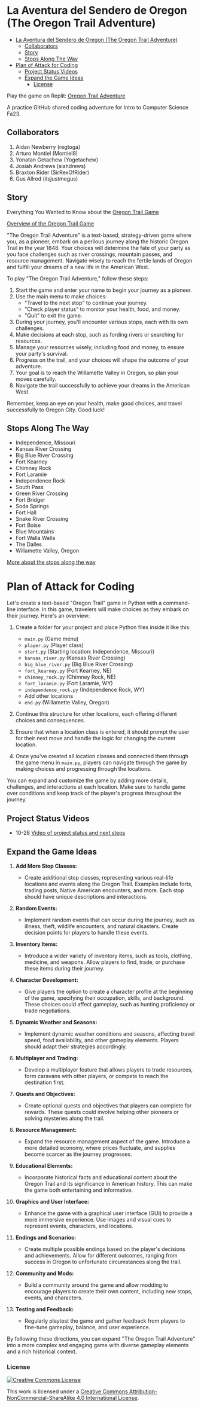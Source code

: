 # La Aventura del Sendero de Oregon (The Oregon Trail Adventure)

- [La Aventura del Sendero de Oregon (The Oregon Trail Adventure)](#la-aventura-del-sendero-de-oregon-the-oregon-trail-adventure)
  - [Collaborators](#collaborators)
  - [Story](#story)
  - [Stops Along The Way](#stops-along-the-way)
- [Plan of Attack for Coding](#plan-of-attack-for-coding)
  - [Project Status Videos](#project-status-videos)
  - [Expand the Game Ideas](#expand-the-game-ideas)
    - [License](#license)

Play the game on Replit: [Oregon Trail Adventure](https://replit.com/@itinstructor/OregonTrailAdventure)

A practice GitHub shared coding adventure for Intro to Computer Science Fa23.

## Collaborators
1. Aidan Newberry (regtoga)
2. Arturo Montiel (Montiel8)
3. Yonatan Getachew (Yogetachew)
4. Josiah Andrews (siahdrews)
5. Braxton Rider (SirRexOfRider)
6. Gus Allred (itsjustmegus)

## Story

Everything You Wanted to Know about the [Oregon Trail Game](https://www.died-of-dysentery.com/index.html)

[Overview of the Oregon Trail Game](https://www.died-of-dysentery.com/oregon-trail.html)

"The Oregon Trail Adventure" is a text-based, strategy-driven game where you, as a pioneer, embark on a perilous journey along the historic Oregon Trail in the year 1848. Your choices will determine the fate of your party as you face challenges such as river crossings, mountain passes, and resource management. Navigate wisely to reach the fertile lands of Oregon and fulfill your dreams of a new life in the American West.

To play "The Oregon Trail Adventure," follow these steps:

1. Start the game and enter your name to begin your journey as a pioneer.
2. Use the main menu to make choices:
   - "Travel to the next stop" to continue your journey.
   - "Check player status" to monitor your health, food, and money.
   - "Quit" to exit the game.
3. During your journey, you'll encounter various stops, each with its own challenges.
4. Make decisions at each stop, such as fording rivers or searching for resources.
5. Manage your resources wisely, including food and money, to ensure your party's survival.
6. Progress on the trail, and your choices will shape the outcome of your adventure.
7. Your goal is to reach the Willamette Valley in Oregon, so plan your moves carefully.
8. Navigate the trail successfully to achieve your dreams in the American West.

Remember, keep an eye on your health, make good choices, and travel successfully to Oregon City. Good luck!

## Stops Along The Way

- Independence, Missouri
- Kansas River Crossing
- Big Blue River Crossing
- Fort Kearney
- Chimney Rock
- Fort Laramie
- Independence Rock
- South Pass
- Green River Crossing
- Fort Bridger
- Soda Springs
- Fort Hall
- Snake River Crossing
- Fort Boise
- Blue Mountains
- Fort Walla Walla
- The Dalles
- Willamette Valley, Oregon

[More about the stops along the way](https://www.philipbouchard.com/oregon-trail/real-geography.html)

# Plan of Attack for Coding
Let's create a text-based "Oregon Trail" game in Python with a command-line interface. In this game, travelers will make choices as they embark on their journey. Here's an overview:

1. Create a folder for your project and place Python files inside it like this:

   - `main.py` (Game menu)
   - `player.py` (Player class)
   - `start.py` (Starting location: Independence, Missouri)
   - `kansas_river.py` (Kansas River Crossing)
   - `big_blue_river.py` (Big Blue River Crossing)
   - `fort_kearney.py` (Fort Kearney, NE)
   - `chimney_rock.py` (Chimney Rock, NE)
   - `fort_laramie.py` (Fort Laramie, WY)
   - `independence_rock.py` (Independence Rock, WY)
   - Add other locations
   - `end.py` (Willamette Valley, Oregon)

2. Continue this structure for other locations, each offering different choices and consequences.
3. Ensure that when a location class is entered, it should prompt the user for their next move and handle the logic for changing the current location.
4. Once you've created all location classes and connected them through the game menu in `main.py`, players can navigate through the game by making choices and progressing through the locations.

You can expand and customize the game by adding more details, challenges, and interactions at each location. Make sure to handle game over conditions and keep track of the player's progress throughout the journey.

## Project Status Videos

- 10-28 [Video of project status and next steps](https://wnccnet-my.sharepoint.com/:v:/g/personal/loringw_wncc_edu/EYDvr5eV3KBNttroWCLrFh0BmoJVTfIkSLCX1YCgAYythA?e=ZRBtMb)

## Expand the Game Ideas

1. **Add More Stop Classes:**
   - Create additional stop classes, representing various real-life locations and events along the Oregon Trail. Examples include forts, trading posts, Native American encounters, and more. Each stop should have unique descriptions and interactions.

2. **Random Events:**
   - Implement random events that can occur during the journey, such as illness, theft, wildlife encounters, and natural disasters. Create decision points for players to handle these events.

3. **Inventory Items:**
   - Introduce a wider variety of inventory items, such as tools, clothing, medicine, and weapons. Allow players to find, trade, or purchase these items during their journey.

4. **Character Development:**
   - Give players the option to create a character profile at the beginning of the game, specifying their occupation, skills, and background. These choices could affect gameplay, such as hunting proficiency or trade negotiations.

5. **Dynamic Weather and Seasons:**
   - Implement dynamic weather conditions and seasons, affecting travel speed, food availability, and other gameplay elements. Players should adapt their strategies accordingly.

6. **Multiplayer and Trading:**
   - Develop a multiplayer feature that allows players to trade resources, form caravans with other players, or compete to reach the destination first.

7. **Quests and Objectives:**
   - Create optional quests and objectives that players can complete for rewards. These quests could involve helping other pioneers or solving mysteries along the trail.

8. **Resource Management:**
   - Expand the resource management aspect of the game. Introduce a more detailed economy, where prices fluctuate, and supplies become scarcer as the journey progresses.

9. **Educational Elements:**
   - Incorporate historical facts and educational content about the Oregon Trail and its significance in American history. This can make the game both entertaining and informative.

10. **Graphics and User Interface:**
    - Enhance the game with a graphical user interface (GUI) to provide a more immersive experience. Use images and visual cues to represent events, characters, and locations.

11. **Endings and Scenarios:**
    - Create multiple possible endings based on the player's decisions and achievements. Allow for different outcomes, ranging from success in Oregon to unfortunate circumstances along the trail.

12. **Community and Mods:**
    - Build a community around the game and allow modding to encourage players to create their own content, including new stops, events, and characters.

13. **Testing and Feedback:**
    - Regularly playtest the game and gather feedback from players to fine-tune gameplay, balance, and user experience.

By following these directions, you can expand "The Oregon Trail Adventure" into a more complex and engaging game with diverse gameplay elements and a rich historical context.

### License

<a rel="license" href="http://creativecommons.org/licenses/by-nc-sa/4.0/"><img alt="Creative Commons License" style="border-width:0" src="https://i.creativecommons.org/l/by-nc-sa/4.0/88x31.png" /></a><br />

This work is licensed under a [Creative Commons Attribution-NonCommercial-ShareAlike 4.0 International License](http://creativecommons.org/licenses/by-nc-sa/4.0/)</a>.